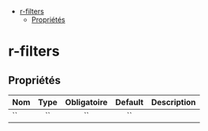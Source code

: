 - [r-filters](#r-filters)
  - [Propriétés](#propriétés)

# r-filters

## Propriétés

| Nom | Type  | Obligatoire | Default | Description |
| --- | :---: | :---------: | :-----: | ----------- |
| ``  |  ``   |     ``      |   ``    |             |

